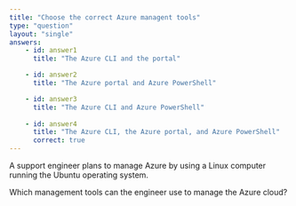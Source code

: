 ```yaml
---
title: "Choose the correct Azure managent tools"
type: "question"
layout: "single"
answers:
    - id: answer1
      title: "The Azure CLI and the portal"

    - id: answer2
      title: "The Azure portal and Azure PowerShell"

    - id: answer3
      title: "The Azure CLI and Azure PowerShell"
      
    - id: answer4
      title: "The Azure CLI, the Azure portal, and Azure PowerShell"
      correct: true
---
```


A support engineer plans to manage Azure by using a Linux computer running the Ubuntu operating system. 

Which management tools can the engineer use to manage the Azure cloud? 